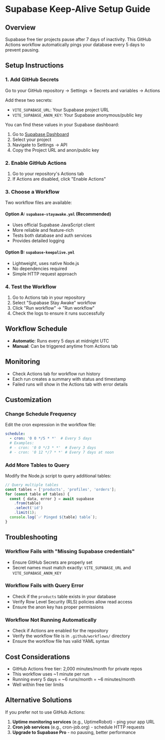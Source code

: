 # Supabase Keep-Alive Setup Guide

## Overview
Supabase free tier projects pause after 7 days of inactivity. This GitHub Actions workflow automatically pings your database every 5 days to prevent pausing.

## Setup Instructions

### 1. Add GitHub Secrets
Go to your GitHub repository → Settings → Secrets and variables → Actions

Add these two secrets:
- `VITE_SUPABASE_URL`: Your Supabase project URL
- `VITE_SUPABASE_ANON_KEY`: Your Supabase anonymous/public key

You can find these values in your Supabase dashboard:
1. Go to [Supabase Dashboard](https://app.supabase.com)
2. Select your project
3. Navigate to Settings → API
4. Copy the Project URL and anon/public key

### 2. Enable GitHub Actions
1. Go to your repository's Actions tab
2. If Actions are disabled, click "Enable Actions"

### 3. Choose a Workflow
Two workflow files are available:

#### Option A: `supabase-stayawake.yml` (Recommended)
- Uses official Supabase JavaScript client
- More reliable and feature-rich
- Tests both database and auth services
- Provides detailed logging

#### Option B: `supabase-keepalive.yml` 
- Lightweight, uses native Node.js
- No dependencies required
- Simple HTTP request approach

### 4. Test the Workflow
1. Go to Actions tab in your repository
2. Select "Supabase Stay Awake" workflow
3. Click "Run workflow" → "Run workflow"
4. Check the logs to ensure it runs successfully

## Workflow Schedule
- **Automatic**: Runs every 5 days at midnight UTC
- **Manual**: Can be triggered anytime from Actions tab

## Monitoring
- Check Actions tab for workflow run history
- Each run creates a summary with status and timestamp
- Failed runs will show in the Actions tab with error details

## Customization

### Change Schedule Frequency
Edit the cron expression in the workflow file:
```yaml
schedule:
  - cron: '0 0 */5 * *'  # Every 5 days
  # Examples:
  # - cron: '0 0 */3 * *'  # Every 3 days
  # - cron: '0 12 */7 * *' # Every 7 days at noon
```

### Add More Tables to Query
Modify the Node.js script to query additional tables:
```javascript
// Query multiple tables
const tables = ['products', 'profiles', 'orders'];
for (const table of tables) {
  const { data, error } = await supabase
    .from(table)
    .select('id')
    .limit(1);
  console.log(`✅ Pinged ${table} table`);
}
```

## Troubleshooting

### Workflow Fails with "Missing Supabase credentials"
- Ensure GitHub Secrets are properly set
- Secret names must match exactly: `VITE_SUPABASE_URL` and `VITE_SUPABASE_ANON_KEY`

### Workflow Fails with Query Error
- Check if the `products` table exists in your database
- Verify Row Level Security (RLS) policies allow read access
- Ensure the anon key has proper permissions

### Workflow Not Running Automatically
- Check if Actions are enabled for the repository
- Verify the workflow file is in `.github/workflows/` directory
- Ensure the workflow file has valid YAML syntax

## Cost Considerations
- GitHub Actions free tier: 2,000 minutes/month for private repos
- This workflow uses ~1 minute per run
- Running every 5 days = ~6 runs/month = ~6 minutes/month
- Well within free tier limits

## Alternative Solutions
If you prefer not to use GitHub Actions:
1. **Uptime monitoring services** (e.g., UptimeRobot) - ping your app URL
2. **Cron job services** (e.g., cron-job.org) - schedule HTTP requests
3. **Upgrade to Supabase Pro** - no pausing, better performance
